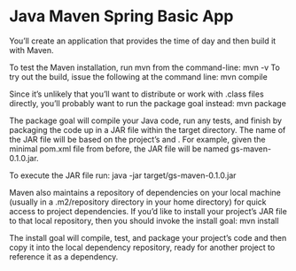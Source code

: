 # Java Maven Spring Basic App
You’ll create an application that provides the time of day and then build it with Maven.

To test the Maven installation, run mvn from the command-line:
mvn -v
To try out the build, issue the following at the command line:
mvn compile

Since it’s unlikely that you’ll want to distribute or work with .class files directly, you’ll probably want to run the package goal instead:
mvn package

The package goal will compile your Java code, run any tests, and finish by packaging the code up in a JAR file within the target directory. The name of the JAR file will be based on the project’s <artifactId> and <version>. For example, given the minimal pom.xml file from before, the JAR file will be named gs-maven-0.1.0.jar.

To execute the JAR file run:
java -jar target/gs-maven-0.1.0.jar

Maven also maintains a repository of dependencies on your local machine (usually in a .m2/repository directory in your home directory) for quick access to project dependencies. If you’d like to install your project’s JAR file to that local repository, then you should invoke the install goal:
mvn install

The install goal will compile, test, and package your project’s code and then copy it into the local dependency repository, ready for another project to reference it as a dependency.
